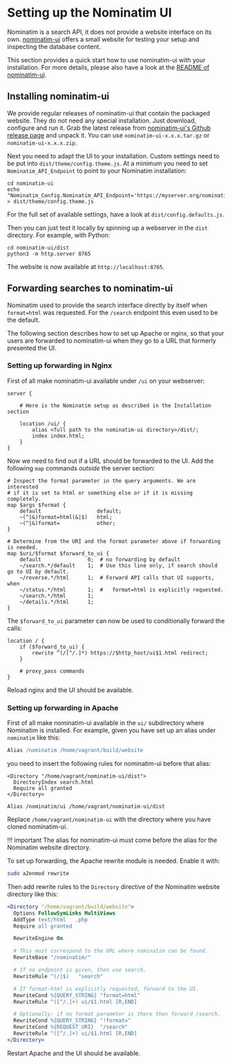 # Setting up the Nominatim UI

Nominatim is a search API, it does not provide a website interface on its
own. [nominatim-ui](https://github.com/osm-search/nominatim-ui) offers a
small website for testing your setup and inspecting the database content.

This section provides a quick start how to use nominatim-ui with your
installation. For more details, please also have a look at the
[README of nominatim-ui](https://github.com/osm-search/nominatim-ui/blob/master/README.md).

## Installing nominatim-ui

We provide regular releases of nominatim-ui that contain the packaged website.
They do not need any special installation. Just download, configure
and run it. Grab the latest release from
[nominatim-ui's Github release page](https://github.com/osm-search/nominatim-ui/releases)
and unpack it. You can use `nominatim-ui-x.x.x.tar.gz` or `nominatim-ui-x.x.x.zip`.

Next you need to adapt the UI to your installation. Custom settings need to be
put into `dist/theme/config.theme.js`. At a minimum you need to
set `Nominatim_API_Endpoint` to point to your Nominatim installation:

    cd nominatim-ui
    echo "Nominatim_Config.Nominatim_API_Endpoint='https://myserver.org/nominatim/';" > dist/theme/config.theme.js

For the full set of available settings, have a look at `dist/config.defaults.js`.

Then you can just test it locally by spinning up a webserver in the `dist`
directory. For example, with Python:

    cd nominatim-ui/dist
    python3 -m http.server 8765

The website is now available at `http://localhost:8765`.

## Forwarding searches to nominatim-ui

Nominatim used to provide the search interface directly by itself when
`format=html` was requested. For the `/search` endpoint this even used
to be the default.

The following section describes how to set up Apache or nginx, so that your
users are forwarded to nominatim-ui when they go to a URL that formerly presented
the UI.

### Setting up forwarding in Nginx

First of all make nominatim-ui available under `/ui` on your webserver:

``` nginx
server {

    # Here is the Nominatim setup as described in the Installation section

    location /ui/ {
        alias <full path to the nominatim-ui directory>/dist/;
        index index.html;
    }
}
```

Now we need to find out if a URL should be forwarded to the UI. Add the
following `map` commands *outside* the server section:

``` nginx
# Inspect the format parameter in the query arguments. We are interested
# if it is set to html or something else or if it is missing completely.
map $args $format {
    default                  default;
    ~(^|&)format=html(&|$)   html;
    ~(^|&)format=            other;
}

# Determine from the URI and the format parameter above if forwarding is needed.
map $uri/$format $forward_to_ui {
    default               0;  # no forwarding by default
    ~/search.*/default    1;  # Use this line only, if search should go to UI by default.
    ~/reverse.*/html      1;  # Forward API calls that UI supports, when
    ~/status.*/html       1;  #   format=html is explicitly requested.
    ~/search.*/html       1;
    ~/details.*/html      1;
}
```

The `$forward_to_ui` parameter can now be used to conditionally forward the
calls:

``` nginx
location / {
    if ($forward_to_ui) {
        rewrite ^(/[^/.]*) https://$http_host/ui$1.html redirect;
    }

    # proxy_pass commands
}
```

Reload nginx and the UI should be available.

### Setting up forwarding in Apache

First of all make nominatim-ui available in the `ui/` subdirectory where
Nominatim is installed. For example, given you have set up an alias under
`nominatim` like this:

``` apache
Alias /nominatim /home/vagrant/build/website
```

you need to insert the following rules for nominatim-ui before that alias:

```
<Directory "/home/vagrant/nominatim-ui/dist">
  DirectoryIndex search.html
  Require all granted
</Directory>

Alias /nominatim/ui /home/vagrant/nominatim-ui/dist
```

Replace `/home/vagrant/nominatim-ui` with the directory where you have cloned
nominatim-ui.

!!! important
    The alias for nominatim-ui must come before the alias for the Nominatim
    website directory.

To set up forwarding, the Apache rewrite module is needed. Enable it with:

``` sh
sudo a2enmod rewrite
```

Then add rewrite rules to the `Directory` directive of the Nominatim website
directory like this:

``` apache
<Directory "/home/vagrant/build/website">
  Options FollowSymLinks MultiViews
  AddType text/html   .php
  Require all granted

  RewriteEngine On

  # This must correspond to the URL where nominatim can be found.
  RewriteBase "/nominatim/"

  # If no endpoint is given, then use search.
  RewriteRule ^(/|$)   "search"

  # If format-html is explicitly requested, forward to the UI.
  RewriteCond %{QUERY_STRING} "format=html"
  RewriteRule ^([^/.]+) ui/$1.html [R,END]

  # Optionally: if no format parameter is there then forward /search.
  RewriteCond %{QUERY_STRING} "!format="
  RewriteCond %{REQUEST_URI}  "/search"
  RewriteRule ^([^/.]+) ui/$1.html [R,END]
</Directory>
```

Restart Apache and the UI should be available.
